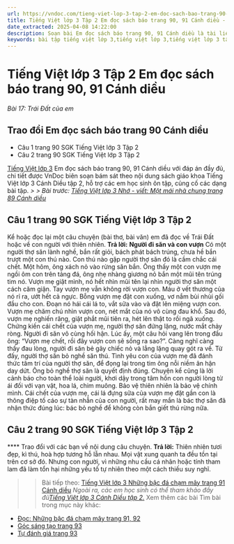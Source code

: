 ```yaml
---
url: https://vndoc.com/tieng-viet-lop-3-tap-2-em-doc-sach-bao-trang-90-91-canh-dieu-291131
title: Tiếng Việt lớp 3 Tập 2 Em đọc sách báo trang 90, 91 Cánh diều - Bài 17: Trái Đất của em - VnDoc.com
date_extracted: 2025-04-08 14:22:00
description: Soạn bài Em đọc sách báo trang 90, 91 Cánh diều là tài liệu cho các em học sinh tham khảo, củng cố kiến thức Tiếng Việt 3 Cánh Diều tập 2. Mời các em cùng tham khảo.
keywords: bài tập tiếng việt lớp 3,tiếng việt lớp 3,tiếng việt lớp 3 tập 2,bài tập tiếng việt lớp 3 tập 2,tiếng việt 3 tập 2,tiếng việt lớp 3 cánh diều,tiếng việt 3 cánh diều,tiếng việt lớp 3 tập 2 cánh diều,tiếng việt lớp 3 cd,tiếng việt 3 cánh diều tập 2,Em đọc sách báo trang 90 91,soạn bài Em đọc sách báo trang 90,soạn bài Em đọc sách báo trang 90 cánh diều
---
```


# Tiếng Việt lớp 3 Tập 2 Em đọc sách báo trang 90, 91 Cánh diều
 _Bài 17: Trái Đất của em_
## Trao đổi Em đọc  sách báo trang 90 Cánh diều
  * Câu 1 trang 90 SGK Tiếng Việt lớp 3 Tập 2
  * Câu 2 trang 90 SGK Tiếng Việt lớp 3 Tập 2

[Tiếng Việt lớp 3](<https://vndoc.com/tieng-viet-lop-3-cd-tap2>) Em đọc sách báo trang 90, 91 Cánh diều với đáp án đầy đủ, chi tiết được VnDoc biên soạn bám sát theo nội dung sách giáo khoa Tiếng Việt lớp 3 Cánh Diều tập 2, hỗ trợ các em học sinh ôn tập, củng cố các dạng bài tập.
_> > Bài trước: [Tiếng Việt lớp 3 Nhớ - viết: Một mái nhà chung trang 89 Cánh diều](<https://vndoc.com/tieng-viet-lop-3-nho-viet-mot-mai-nha-chung-trang-89-canh-dieu-291128>)_
## **Câu 1 trang 90 SGK Tiếng Việt lớp 3 Tập 2**
Kể hoặc đọc lại một câu chuyện \(bài thơ, bài văn\) em đã đọc về Trái Đất hoặc về con người với thiên nhiên.
**Trả lời:**
**Người đi săn và con vượn**
Có một người thợ săn lành nghề, bắn rất giỏi, bách phát bách trúng, chưa hề bắn trượt một con thú nào. Con thú nào gặp người thợ săn đó là cầm chắc cái chết.
Một hôm, ông xách nỏ vào rừng săn bắn. Ông thấy một con vượn mẹ ngồi ôm con trên tảng đá, ông nhẹ nhàng giương nỏ bắn một mũi tên trúng tim nó. Vượn mẹ giật mình, nó hết nhìn mũi tên lại nhìn người thợ săn một cách căm giận. Tay vượn mẹ vẫn không rời vượn con. Máu ở vết thương của nó rỉ ra, ướt hết cả ngực. Bỗng vượn mẹ đặt con xuống, vơ nắm bùi nhùi gối đầu cho con. Đoạn nó hái cái lá to, vắt sữa vào và đặt lên miệng vượn con. Vượn mẹ chăm chú nhìn vượn con, nét mắt của nó vô cùng đau khổ. Sau đó, vượn mẹ nghiến răng, giật phắt mũi tiên ra, hét lên thật to rồi ngã xuống.
Chứng kiến cái chết của vượn mẹ, người thợ săn đứng lặng, nước mắt chảy ròng. Người đi săn vô cùng hối hận. Lúc ấy, một câu hỏi vang lên trong đầu ông: “Vượn mẹ chết, rồi đây vượn con sẽ sống ra sao?”. Càng nghĩ càng thấy đau lòng, người đi săn bẻ gãy chiếc nỏ và lẳng lặng quay gót ra về. Từ đấy, người thợ săn bỏ nghề săn thú.
Tình yêu con của vượn mẹ đã đánh thức tâm trí của người thợ săn, để đọng lại trong tim ông nỗi niềm ân hận day dứt. Ông bỏ nghề thợ săn là quyết định đúng. Chuyện kể cũng là lời cảnh báo cho toàn thể loài người, khơi dậy trong tâm hồn con người lòng từ ái đối với vạn vật, hoa lá, chim muông. Bảo vệ thiên nhiên là bảo vệ chính mình.
Cái chết của vượn mẹ, cái lá đựng sữa của vượn mẹ đặt gần con là thông điệp tố cáo sự tàn nhẫn của con người, rất may mắn là bác thợ săn đã nhận thức đúng lúc: bác bỏ nghề để không còn bắn giết thú rừng nữa.
## **Câu 2 trang 90 SGK Tiếng Việt lớp 3 Tập 2**
**** Trao đổi với các bạn về nội dung câu chuyện.
**Trả lời:**
Thiên nhiên tươi đẹp, kì thú, hoà hợp tương hỗ lẫn nhau. Mọi vật xung quanh ta đều tồn tại trên cơ sở đó. Nhưng con người, vì những nhu cầu cá nhân hoặc tính tham lam đã làm tổn hại những yếu tố tự nhiên theo một cách thiếu suy nghĩ.
>> Bài tiếp theo: [Tiếng Việt lớp 3 Những bậc đá chạm mây trang 91 Cánh diều](<https://vndoc.com/tieng-viet-lop-3-nhung-bac-da-cham-may-trang-91-canh-dieu-291133>)
 _Ngoài ra, các em học sinh có thể tham khảo đầy đủ[Tiếng Việt lớp 3 Cánh Diều tập 2.](<https://vndoc.com/tieng-viet-lop-3-cd-tap2>)_
Xem thêm các bài Tìm bài trong mục này khác:
  * [Đọc: Những bậc đá chạm mây trang 91, 92](</tieng-viet-lop-3-nhung-bac-da-cham-may-trang-91-canh-dieu-291133>)
  * [Góc sáng tạo trang 93](</tieng-viet-lop-3-tap-2-goc-sang-tao-trang-93-canh-dieu-291136>)
  * [Tự đánh giá trang 93](</tu-danh-gia-trang-93-tieng-viet-lop-3-tap-2-canh-dieu-291139>)

